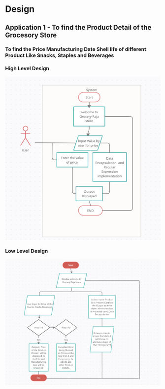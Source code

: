 # Design

## Application 1 - To find the Product Detail of the Grocesory Store

### To find the Price Manufacturing Date Shell life of different Product Like Snacks, Staples and Beverages


### High Level Design 
                       
![HighLevelStructuralDiagram](https://github.com/Sambit-12/OOPS_Grocery_Python/blob/28fd3759956affa3f6076fd592cad406f9fd9b02/2_Design/High%20Level%20Design.jpg)


### Low Level Design 

![FeaturesLevelStructuralDiagram](https://github.com/Sambit-12/OOPS_Grocery_Python/blob/28fd3759956affa3f6076fd592cad406f9fd9b02/2_Design/Low%20Level%20Design.jpg)







